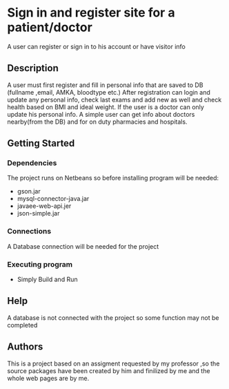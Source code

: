 # Sign in and register site for a patient/doctor 

A user can register or sign in to his account or have visitor info 

## Description

A user must first register and fill in personal info that are saved to DB (fullname ,email, AMKA, bloodtype etc.)
After registration can login and update any personal info, check last exams and add new as well and check health based on BMI and ideal weight.
If the user is a doctor can only update his personal info.
A simple user can get info about doctors nearby(from the DB) and for on duty pharmacies and hospitals.

## Getting Started

### Dependencies
The project runs on Netbeans so before installing program will be needed:
* gson.jar
* mysql-connector-java.jar
* javaee-web-api.jer
* json-simple.jar


### Connections
A Database connection will be needed for the project


### Executing program

* Simply Build and Run 


## Help
A database is not connected with the project so some function may not be completed

## Authors

This is a project based on an assigment requested by my professor  ,so the source packages have been created by him and finilized by me and the whole web pages are by me.



